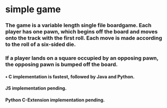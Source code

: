 # simple game 
### The game is a variable length single file boardgame.  Each player has one pawn, which begins off the board and moves onto the track with the first roll.  Each move is made according to the roll of a six-sided die.  
###      If a player lands on a square occupied by an opposing pawn, the opposing pawn is bumped off the board.

#### • C implementation is fastest, followed by Java and Python.  
#### JS implementation pending.
#### Python C-Extension implementation pending.
